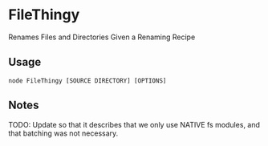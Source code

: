 FileThingy
==========

Renames Files and Directories Given a Renaming Recipe

## Usage

    node FileThingy [SOURCE DIRECTORY] [OPTIONS]


## Notes

TODO: Update so that it describes that we only use NATIVE fs modules, and that
batching was not necessary.


